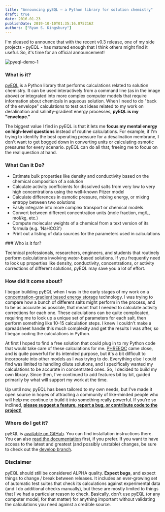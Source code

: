 ```yaml
---
title: "Announcing pyEQL – a Python library for solution chemistry"
draft: true
date: 2016-01-23
publishDate: 2019-10-10T01:35:16.075216Z
authors: ["Ryan S. Kingsbury"]
---
```


I'm pleased to announce that with the recent v0.3 release, one of my side projects - pyEQL - has matured enough that I think others might find it useful. So, it's time for an official announcement!

![pyeql-demo-1](/content/images/2017/10/pyeql-demo-1.png)

### What is it?
<a href="https://github.com/rkingsbury/pyEQL">pyEQL</a> is a Python library that performs calculations related to solution chemistry. It can be used interactively from a command line (as in the image above) or integrated into more complex computer models that require information about chemicals in aqueous solution. When I need to do "back of the envelope" calculations to test out ideas related to my work on desalination and salinity-gradient energy processes, <strong>pyEQL is my "envelope."</strong>

The biggest value I find in pyEQL is that it lets me <strong>focus my mental energy on high-level questions</strong> instead of routine calculations. For example, if I'm trying to identify the best operating pressure for a desalination membrane, I don't want to get bogged down in converting units or calculating osmotic pressures for every scenario. pyEQL can do all that, freeing me to focus on the real question at hand.

### What Can it Do?
<ul>
 	<li>Estimate bulk properties like density and conductivity based on the chemical composition of a solution</li>
 	<li>Calculate activity coefficients for dissolved salts from very low to very high concentrations using the well-known Pitzer model</li>
 	<li>Calculate differences in osmotic pressure, mixing energy, or mixing entropy between two solutions</li>
 	<li>Easily integrate into more complex transport or chemical models</li>
 	<li>Convert between different concentration units (mole fraction, mg/L, mol/kg, etc.)</li>
 	<li>Compute molecular weights of a chemical from a text version of its formula (e.g. 'NaHCO3')</li>
 	<li>Print out a listing of data sources for the parameters used in calculations</li>
</ul>
### Who is it for?

Technical professionals, researchers, engineers, and students that routinely perform calculations involving water-based solutions. If you frequently need to look up properties like density, conductivity, concentrations, or activity corrections of different solutions, pyEQL may save you a lot of effort.

### How did it come about?

I began building pyEQL when I was in the early stages of my work on a <a href="http://www.sciencedirect.com/science/article/pii/S0376738815300181">concentration-gradient based energy storage</a> technology. I was trying to compare how a bunch of different salts might perform in the process, and to be as accurate as possible, that meant that I needed to calculate activity corrections for each one. These calculations can be quite complicated, requiring me to look up a unique set of parameters for each salt, then perform something like 10-15 calculation steps. I knew I couldn't make a spreadsheet handle this much complexity and get the results I was after, so I began coding the calculations in Python.

At first I hoped to find a free solution that could plug in to my Python code that would take care of these calculations for me. <a href="http://wwwbrr.cr.usgs.gov/projects/GWC_coupled/phreeqc/">PHREEQC</a> came close, and is quite powerful for its intended purpose, but it's a bit difficult to incorporate into other models as I was trying to do. Everything else I could find was limited to handling dilute solutions, and I specifically wanted my calculations to be accurate in concentrated ones. So, I decided to build my own library. Since then, I've continued to add features bit by bit, guided primarily by what will support my work at the time.

Up until now, pyEQL has been tailored to my own needs, but I've made it open source in hopes of attracting a community of like-minded people who will help me continue to build it into something really powerful. If you're so inclined, <strong><a href="https://github.com/rkingsbury/pyEQL/issues">please suggest a feature, report a bug, or contribute code to the project!</a></strong>

### Where do I get it?
pyEQL is <a href="https://github.com/rkingsbury/pyEQL">available on GitHub</a>. You can find installation instructions there. You can also <a href="https://pyeql.readthedocs.org/en/latest/">read the documentation</a> first, if you prefer. If you want to have access to the latest and greatest (and possibly unstable) changes, be sure to check out the <a href="https://github.com/rkingsbury/pyEQL/tree/develop/pyEQL">develop branch</a>.

### Disclaimer
pyEQL should still be considered ALPHA quality. <strong>Expect bugs</strong>, and expect things to change / break between releases. It includes an ever-growing set of automatic test suites that check its calculations against experimental data (and I do additional checks manually), but these are mostly limited to things that I've had a particular reason to check. Basically, don't use pyEQL (or any computer model, for that matter) for anything important without validating the calculations you need against a credible source.
